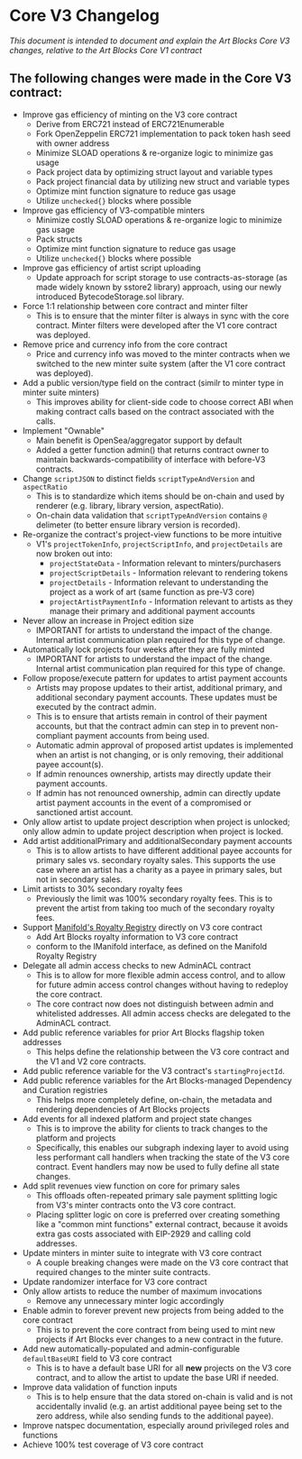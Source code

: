 # Core V3 Changelog

_This document is intended to document and explain the Art Blocks Core V3 changes, relative to the Art Blocks Core V1 contract_

## The following changes were made in the Core V3 contract:

- Improve gas efficiency of minting on the V3 core contract
  - Derive from ERC721 instead of ERC721Enumerable
  - Fork OpenZeppelin ERC721 implementation to pack token hash seed with owner address
  - Minimize SLOAD operations & re-organize logic to minimize gas usage
  - Pack project data by optimizing struct layout and variable types
  - Pack project financial data by utilizing new struct and variable types
  - Optimize mint function signature to reduce gas usage
  - Utilize `unchecked{}` blocks where possible
- Improve gas efficiency of V3-compatible minters
  - Minimize costly SLOAD operations & re-organize logic to minimize gas usage
  - Pack structs
  - Optimize mint function signature to reduce gas usage
  - Utilize `unchecked{}` blocks where possible
- Improve gas efficiency of artist script uploading
  - Update approach for script storage to use contracts-as-storage (as made widely known by sstore2 library) approach, using our newly introduced BytecodeStorage.sol library.
- Force 1:1 relationship between core contract and minter filter
  - This is to ensure that the minter filter is always in sync with the core contract. Minter filters were developed after the V1 core contract was deployed.
- Remove price and currency info from the core contract
  - Price and currency info was moved to the minter contracts when we switched to the new minter suite system (after the V1 core contract was deployed).
- Add a public version/type field on the contract (similr to minter type in minter suite minters)
  - This improves ability for client-side code to choose correct ABI when making contract calls based on the contract associated with the calls.
- Implement "Ownable"
  - Main benefit is OpenSea/aggregator support by default
  - Added a getter function admin() that returns contract owner to maintain backwards-compatibility of interface with before-V3 contracts.
- Change `scriptJSON` to distinct fields `scriptTypeAndVersion` and `aspectRatio`
  - This is to standardize which items should be on-chain and used by renderer (e.g. library, library version, aspectRatio).
  - On-chain data validation that `scriptTypeAndVersion` contains `@` delimeter (to better ensure library version is recorded).
- Re-organize the contract's project-view functions to be more intuitive
  - V1's `projectTokenInfo`, `projectScriptInfo`, and `projectDetails` are now broken out into:
    - `projectStateData` - Information relevant to minters/purchasers
    - `projectScriptDetails` - Information relevant to rendering tokens
    - `projectDetails` - Information relevant to understanding the project as a work of art (same function as pre-V3 core)
    - `projectArtistPaymentInfo` - Information relevant to artists as they manage their primary and additional payment accounts
- Never allow an increase in Project edition size
  - IMPORTANT for artists to understand the impact of the change. Internal artist communication plan required for this type of change.
- Automatically lock projects four weeks after they are fully minted
  - IMPORTANT for artists to understand the impact of the change. Internal artist communication plan required for this type of change.
- Follow propose/execute pattern for updates to artist payment accounts
  - Artists may propose updates to their artist, additional primary, and additional secondary payment accounts. These updates must be executed by the contract admin.
  - This is to ensure that artists remain in control of their payment accounts, but that the contract admin can step in to prevent non-compliant payment accounts from being used.
  - Automatic admin approval of proposed artist updates is implemented when an artist is not changing, or is only removing, their additional payee account(s).
  - If admin renounces ownership, artists may directly update their payment accounts.
  - If admin has not renounced ownership, admin can directly update artist payment accounts in the event of a compromised or sanctioned artist account.
- Only allow artist to update project description when project is unlocked; only allow admin to update project description when project is locked.
- Add artist additionalPrimary and additionalSecondary payment accounts
  - This is to allow artists to have different additional payee accounts for primary sales vs. secondary royalty sales. This supports the use case where an artist has a charity as a payee in primary sales, but not in secondary sales.
- Limit artists to 30% secondary royalty fees
  - Previously the limit was 100% secondary royalty fees. This is to prevent the artist from taking too much of the secondary royalty fees.
- Support [Manifold's Royalty Registry](https://github.com/manifoldxyz/royalty-registry-solidity) directly on V3 core contract
  - Add Art Blocks royalty information to V3 core contract
  - conform to the IManifold interface, as defined on the Manifold Royalty Registry
- Delegate all admin access checks to new AdminACL contract
  - This is to allow for more flexible admin access control, and to allow for future admin access control changes without having to redeploy the core contract.
  - The core contract now does not distinguish between admin and whitelisted addresses. All admin access checks are delegated to the AdminACL contract.
- Add public reference variables for prior Art Blocks flagship token addresses
  - This helps define the relationship between the V3 core contract and the V1 and V2 core contracts.
- Add public reference variable for the V3 contract's `startingProjectId`.
- Add public reference variables for the Art Blocks-managed Dependency and Curation registries
  - This helps more completely define, on-chain, the metadata and rendering dependencies of Art Blocks projects
- Add events for all indexed platform and project state changes
  - This is to improve the ability for clients to track changes to the platform and projects
  - Specifically, this enables our subgraph indexing layer to avoid using less performant call handlers when tracking the state of the V3 core contract. Event handlers may now be used to fully define all state changes.
- Add split revenues view function on core for primary sales
  - This offloads often-repeated primary sale payment splitting logic from V3's minter contracts onto the V3 core contract.
  - Placing splitter logic on core is preferred over creating something like a "common mint functions" external contract, because it avoids extra gas costs associated with EIP-2929 and calling cold addresses.
- Update minters in minter suite to integrate with V3 core contract
  - A couple breaking changes were made on the V3 core contract that required changes to the minter suite contracts.
- Update randomizer interface for V3 core contract
- Only allow artists to reduce the number of maximum invocations
  - Remove any unnecessary minter logic accordingly
- Enable admin to forever prevent new projects from being added to the core contract
  - This is to prevent the core contract from being used to mint new projects if Art Blocks ever changes to a new contract in the future.
- Add new automatically-populated and admin-configurable `defaultBaseURI` field to V3 core contract
  - This is to have a default base URI for all **new** projects on the V3 core contract, and to allow the artist to update the base URI if needed.
- Improve data validation of function inputs
  - This is to help ensure that the data stored on-chain is valid and is not accidentally invalid (e.g. an artist additional payee being set to the zero address, while also sending funds to the additional payee).
- Improve natspec documentation, especially around privileged roles and functions
- Achieve 100% test coverage of V3 core contract

